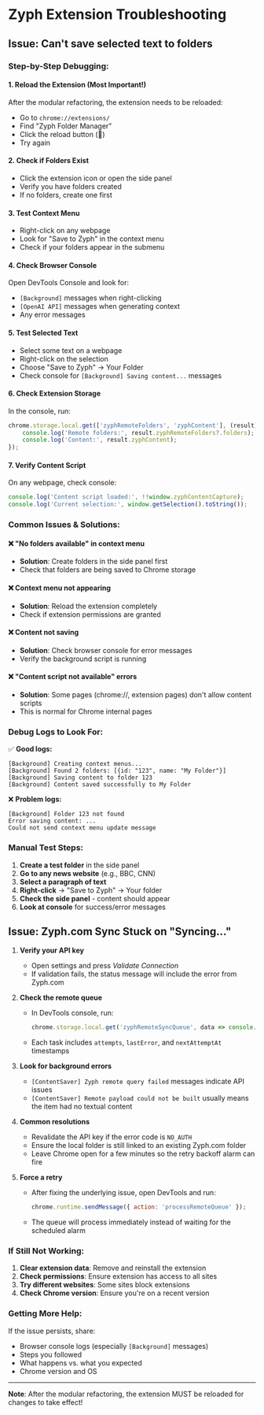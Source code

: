 # Zyph Extension Troubleshooting

## Issue: Can't save selected text to folders

### Step-by-Step Debugging:

#### 1. **Reload the Extension** (Most Important!)
After the modular refactoring, the extension needs to be reloaded:
- Go to `chrome://extensions/`
- Find "Zyph Folder Manager"
- Click the reload button (🔄)
- Try again

#### 2. **Check if Folders Exist**
- Click the extension icon or open the side panel
- Verify you have folders created
- If no folders, create one first

#### 3. **Test Context Menu**
- Right-click on any webpage
- Look for "Save to Zyph" in the context menu
- Check if your folders appear in the submenu

#### 4. **Check Browser Console**
Open DevTools Console and look for:
- `[Background]` messages when right-clicking
- `[OpenAI API]` messages when generating context
- Any error messages

#### 5. **Test Selected Text**
- Select some text on a webpage
- Right-click on the selection
- Choose "Save to Zyph" → Your Folder
- Check console for `[Background] Saving content...` messages

#### 6. **Check Extension Storage**
In the console, run:
```javascript
chrome.storage.local.get(['zyphRemoteFolders', 'zyphContent'], (result) => {
    console.log('Remote folders:', result.zyphRemoteFolders?.folders);
    console.log('Content:', result.zyphContent);
});
```

#### 7. **Verify Content Script**
On any webpage, check console:
```javascript
console.log('Content script loaded:', !!window.zyphContentCapture);
console.log('Current selection:', window.getSelection().toString());
```

### Common Issues & Solutions:

#### ❌ **"No folders available" in context menu**
- **Solution**: Create folders in the side panel first
- Check that folders are being saved to Chrome storage

#### ❌ **Context menu not appearing**
- **Solution**: Reload the extension completely
- Check if extension permissions are granted

#### ❌ **Content not saving**
- **Solution**: Check browser console for error messages
- Verify the background script is running

#### ❌ **"Content script not available" errors**
- **Solution**: Some pages (chrome://, extension pages) don't allow content scripts
- This is normal for Chrome internal pages

### Debug Logs to Look For:

✅ **Good logs:**
```
[Background] Creating context menus...
[Background] Found 2 folders: [{id: "123", name: "My Folder"}]
[Background] Saving content to folder 123
[Background] Content saved successfully to My Folder
```

❌ **Problem logs:**
```
[Background] Folder 123 not found
Error saving content: ...
Could not send context menu update message
```

### Manual Test Steps:

1. **Create a test folder** in the side panel
2. **Go to any news website** (e.g., BBC, CNN)
3. **Select a paragraph of text**
4. **Right-click** → "Save to Zyph" → Your folder
5. **Check the side panel** - content should appear
6. **Look at console** for success/error messages

## Issue: Zyph.com Sync Stuck on "Syncing…"

1. **Verify your API key**
   - Open settings and press *Validate Connection*
   - If validation fails, the status message will include the error from Zyph.com

2. **Check the remote queue**
   - In DevTools console, run:
     ```javascript
     chrome.storage.local.get('zyphRemoteSyncQueue', data => console.log(data.zyphRemoteSyncQueue));
     ```
   - Each task includes `attempts`, `lastError`, and `nextAttemptAt` timestamps

3. **Look for background errors**
   - `[ContentSaver] Zyph remote query failed` messages indicate API issues
   - `[ContentSaver] Remote payload could not be built` usually means the item had no textual content

4. **Common resolutions**
   - Revalidate the API key if the error code is `NO_AUTH`
   - Ensure the local folder is still linked to an existing Zyph.com folder
   - Leave Chrome open for a few minutes so the retry backoff alarm can fire

5. **Force a retry**
   - After fixing the underlying issue, open DevTools and run:
     ```javascript
     chrome.runtime.sendMessage({ action: 'processRemoteQueue' });
     ```
   - The queue will process immediately instead of waiting for the scheduled alarm

### If Still Not Working:

1. **Clear extension data**: Remove and reinstall the extension
2. **Check permissions**: Ensure extension has access to all sites
3. **Try different websites**: Some sites block extensions
4. **Check Chrome version**: Ensure you're on a recent version

### Getting More Help:

If the issue persists, share:
- Browser console logs (especially `[Background]` messages)
- Steps you followed
- What happens vs. what you expected
- Chrome version and OS

---

**Note**: After the modular refactoring, the extension MUST be reloaded for changes to take effect!
